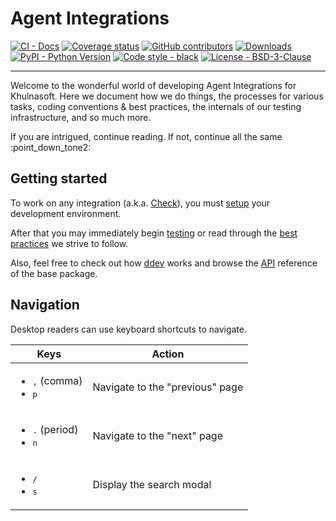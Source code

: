 # Agent Integrations

[![CI - Docs](https://github.com/KhulnaSoft/integrations-core/workflows/docs/badge.svg)](https://github.com/KhulnaSoft/integrations-core/actions?workflow=docs)
[![Coverage status](https://codecov.io/github/KhulnaSoft/integrations-core/coverage.svg?branch=master)](https://codecov.io/github/KhulnaSoft/integrations-core?branch=master)
[![GitHub contributors](https://img.shields.io/github/contributors/KhulnaSoft/integrations-core)](https://github.com/KhulnaSoft/integrations-core)
[![Downloads](https://pepy.tech/badge/khulnasoft-checks-dev)](https://pepy.tech/project/khulnasoft-checks-dev)
[![PyPI - Python Version](https://img.shields.io/pypi/pyversions/khulnasoft-checks-dev)](https://pypi.org/project/khulnasoft-checks-dev)
[![Code style - black](https://img.shields.io/badge/code%20style-black-000000.svg)](https://github.com/psf/black)
[![License - BSD-3-Clause](https://img.shields.io/badge/license-BSD--3--Clause-9400d3.svg)](https://choosealicense.com/licenses/bsd-3-clause)

-----

Welcome to the wonderful world of developing Agent Integrations for Khulnasoft. Here we document how we do things,
the processes for various tasks, coding conventions & best practices, the internals of our testing infrastructure,
and so much more.

If you are intrigued, continue reading. If not, continue all the same :point_down_tone2:

## Getting started

To work on any integration (a.k.a. [Check](faq/faq.md#integration-vs-check)), you must [setup](setup.md) your development environment.

After that you may immediately begin [testing](testing.md) or read through the [best practices](guidelines/pr.md) we strive to follow.

Also, feel free to check out how [ddev](ddev/about.md) works and browse the [API](base/api.md) reference of the base package.

## Navigation

Desktop readers can use keyboard shortcuts to navigate.

| Keys | Action |
| --- | --- |
| <ul><li><kbd>,</kbd> (comma)</li><li><kbd>p</kbd></li></ul> | Navigate to the "previous" page |
| <ul><li><kbd>.</kbd> (period)</li><li><kbd>n</kbd></li></ul> | Navigate to the "next" page |
| <ul><li><kbd>/</kbd></li><li><kbd>s</kbd></li></ul> | Display the search modal |
